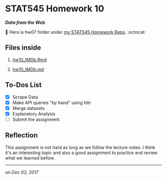 # STAT545 Homework 10 

_**Data from the Web**_

:round_pushpin: Here is hw07 folder under [my STAT545 Homework Repo](https://github.com/xinmiaow/STAT545-hw-Wang-Xinmiao). :octocat:


## Files inside

1. [hw10_IMDb.Rmd](https://github.com/xinmiaow/STAT545-hw-Wang-Xinmiao/blob/master/hw10/hw10_IMDb.Rmd)

2. [hw10_IMDb.md](https://github.com/xinmiaow/STAT545-hw-Wang-Xinmiao/blob/master/hw10/hw10_IMDb.md)

## To-Dos List

- [X] Scrape Data
- [X] Make API queries "by hand" using httr
- [X] Merge datasets
- [X] Explanatory Analysis
- [ ] Submit the assignment

## Reflection

This assignment is not hard as long as we follow the lecture notes. I think it's an interesting topic and also a good assignment to practice and review what we learned before.

***
*on Dec 03, 2017*


